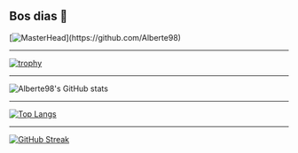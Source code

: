 ## Bos dias 👋

<!--
**Alberte98/Alberte98** is a ✨ _special_ ✨ repository because its `README.md` (this file) appears on your GitHub profile.

Here are some ideas to get you started:

- 🔭 I’m currently working on ...
- 🌱 I’m currently learning Python
- 👯 I’m looking to collaborate on ...
- 🤔 I’m looking for help with ...
- 💬 Ask me about ...
- 📫 How to reach me: ...
- ⚡ Fun fact: ...
-->
[![MasterHead]([https://i.ibb.co/3dHZ9cw/banner-el-bicho.png](https://wallpapersmug.com/download/2560x1080/805296/artwork-lionel-messi.jpg))](https://github.com/Alberte98)
***
[![trophy](https://github-profile-trophy.vercel.app/?username=Alberte98&theme=darkhub)](https://github.com/Alberte98/github-profile-trophy)
***
![Alberte98's GitHub stats](https://github-readme-stats.vercel.app/api?username=Alberte98&show_icons=true&theme=onedark)
***
[![Top Langs](https://github-readme-stats.vercel.app/api/top-langs/?username=Alberte98&layout=donut)](https://github.com/Alberte98/github-readme-stats)
***
[![GitHub Streak](https://github-readme-streak-stats.herokuapp.com/?user=Alberte98)](https://git.io/streak-stats)
